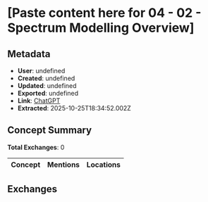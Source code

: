 # \[Paste content here for 04 - 02 - Spectrum Modelling Overview\]

## Metadata

- **User**: undefined
- **Created**: undefined
- **Updated**: undefined
- **Exported**: undefined
- **Link**: [ChatGPT](undefined)
- **Extracted**: 2025-10-25T18:34:52.002Z

## Concept Summary

**Total Exchanges**: 0

| Concept | Mentions | Locations |
|---------|----------|----------|

## Exchanges

